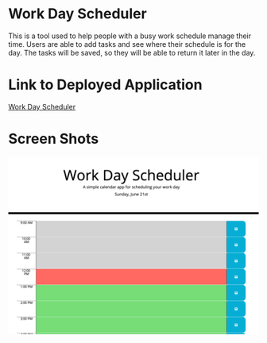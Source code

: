 # Work Day Scheduler
This is a tool used to help people with a busy work schedule manage their time. Users are able to add tasks and see where their schedule is for the day. The tasks will be saved, so they will be able to return it later in the day.

# Link to Deployed Application
[Work Day Scheduler](https://layc41.github.io/work-day-scheduler/)

# Screen Shots
![Scheduler](./assets/scheduler-screenshot.png)
